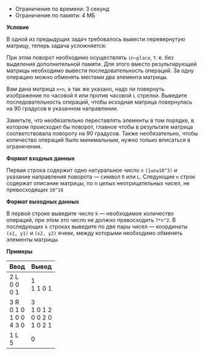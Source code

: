 - Ограничение по времени: 3 секунд
- Ограничение по памяти: 4 МБ

**Условие**

В одной из предыдущих задач требовалось вывести перевернутую матрицу, теперь задача усложняется:

При этом поворот необходимо осуществлять `in−place`, т. е. без выделения дополнительной памяти. Для этого вместо результирующей матрицы необходимо вывести последовательность операций. За одну операцию можно обменять местами два элемента матрицы.

Вам дана матрица `n×n`, а так же указано, надо ли повернуть изображение по часовой `R` или против часовой `L` стрелки. Выведите последовательность операций, чтобы исходная матрица повернулась на 90 градусов в указанном направлении.

Заметьте, что необязательно переставлять элементы в том порядке, в котором происходил бы поворот, главное чтобы в результате матрица соответствовала повороту на 90 градусов. Также необязательно, чтобы количество операций было минимальным, нужно только вписаться в ограничения.

**Формат входных данных**

Первая строка содержит одно натуральное число `n` `(1≤n≤10^3)` и указание направления поворота — символ `R` или `L`. Следующие `n` строк содержат описание матрицы, по n целых неотрицательных чисел, не превосходящих `10^18`

**Формат выходных данных**

В первой строке выведите число `k` — необходимое количество операций, при этом это число не должно превосходить `7*n^2`. В последующих `k` строках выведите по две пары чисел — координаты `(x1, y1)` и `(x2, y2)` ячеек, между которыми необходимо обменять элементы матрицы.

**Примеры**

<table>
<thead>
<tr>
<th>Ввод</th>
<th>Вывод</th>
</tr>
</thead>
<tbody>
<tr>
<td>2 L<br>0 0<br>0 1</td>
<td>1<br>1 1 0 1</td>
</tr>
<tr>
<td>3 R<br>0 1 0<br>1 0 0<br>4 3 0</td>
<td>3<br>1 0 1 2<br>0 0 2 0<br>1 0 2 1</td>
</tr>
<tr>
<td>1 L<br>5</td>
<td>0</td>
</tr>
</tbody>
</table>

